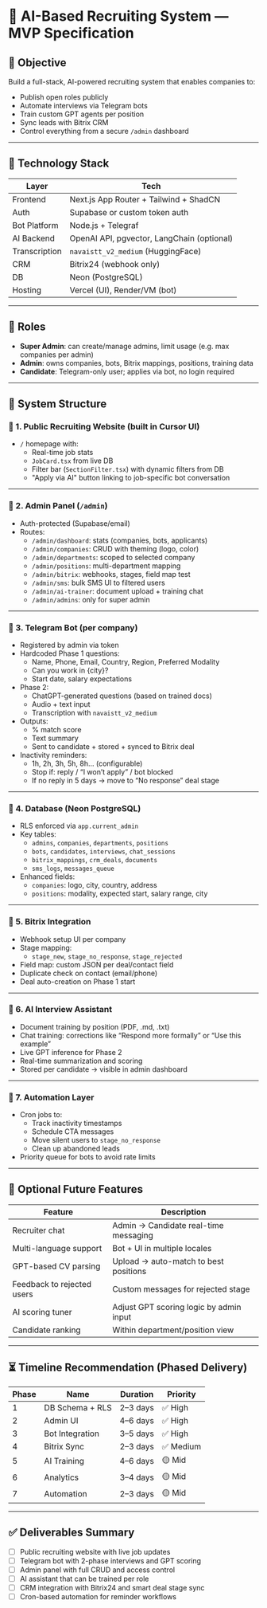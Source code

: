 
# 🧠 AI-Based Recruiting System — MVP Specification

## 🎯 Objective
Build a full-stack, AI-powered recruiting system that enables companies to:
- Publish open roles publicly
- Automate interviews via Telegram bots
- Train custom GPT agents per position
- Sync leads with Bitrix CRM
- Control everything from a secure `/admin` dashboard

---

## 🧱 Technology Stack

| Layer        | Tech                          |
|--------------|-------------------------------|
| Frontend     | Next.js App Router + Tailwind + ShadCN |
| Auth         | Supabase or custom token auth |
| Bot Platform | Node.js + Telegraf            |
| AI Backend   | OpenAI API, pgvector, LangChain (optional) |
| Transcription| `navaistt_v2_medium` (HuggingFace) |
| CRM          | Bitrix24 (webhook only)       |
| DB           | Neon (PostgreSQL)             |
| Hosting      | Vercel (UI), Render/VM (bot)  |

---

## 🔐 Roles

- **Super Admin**: can create/manage admins, limit usage (e.g. max companies per admin)
- **Admin**: owns companies, bots, Bitrix mappings, positions, training data
- **Candidate**: Telegram-only user; applies via bot, no login required

---

## 📁 System Structure

### 🔹 1. Public Recruiting Website (built in Cursor UI)
- `/` homepage with:
  - Real-time job stats
  - `JobCard.tsx` from live DB
  - Filter bar (`SectionFilter.tsx`) with dynamic filters from DB
  - "Apply via AI" button linking to job-specific bot conversation

---

### 🔹 2. Admin Panel (`/admin`)
- Auth-protected (Supabase/email)
- Routes:
  - `/admin/dashboard`: stats (companies, bots, applicants)
  - `/admin/companies`: CRUD with theming (logo, color)
  - `/admin/departments`: scoped to selected company
  - `/admin/positions`: multi-department mapping
  - `/admin/bitrix`: webhooks, stages, field map test
  - `/admin/sms`: bulk SMS UI to filtered users
  - `/admin/ai-trainer`: document upload + training chat
  - `/admin/admins`: only for super admin

---

### 🔹 3. Telegram Bot (per company)
- Registered by admin via token
- Hardcoded Phase 1 questions:
  - Name, Phone, Email, Country, Region, Preferred Modality
  - Can you work in {city}?
  - Start date, salary expectations
- Phase 2:
  - ChatGPT-generated questions (based on trained docs)
  - Audio + text input
  - Transcription with `navaistt_v2_medium`
- Outputs:
  - % match score
  - Text summary
  - Sent to candidate + stored + synced to Bitrix deal
- Inactivity reminders:
  - 1h, 2h, 3h, 5h, 8h... (configurable)
  - Stop if: reply / “I won’t apply” / bot blocked
  - If no reply in 5 days → move to “No response” deal stage

---

### 🔹 4. Database (Neon PostgreSQL)
- RLS enforced via `app.current_admin`
- Key tables:
  - `admins`, `companies`, `departments`, `positions`
  - `bots`, `candidates`, `interviews`, `chat_sessions`
  - `bitrix_mappings`, `crm_deals`, `documents`
  - `sms_logs`, `messages_queue`
- Enhanced fields:
  - `companies`: logo, city, country, address
  - `positions`: modality, expected start, salary range, city

---

### 🔹 5. Bitrix Integration
- Webhook setup UI per company
- Stage mapping:
  - `stage_new`, `stage_no_response`, `stage_rejected`
- Field map: custom JSON per deal/contact field
- Duplicate check on contact (email/phone)
- Deal auto-creation on Phase 1 start

---

### 🔹 6. AI Interview Assistant
- Document training by position (PDF, .md, .txt)
- Chat training: corrections like “Respond more formally” or “Use this example”
- Live GPT inference for Phase 2
- Real-time summarization and scoring
- Stored per candidate → visible in admin dashboard

---

### 🔹 7. Automation Layer
- Cron jobs to:
  - Track inactivity timestamps
  - Schedule CTA messages
  - Move silent users to `stage_no_response`
  - Clean up abandoned leads
- Priority queue for bots to avoid rate limits

---

## 🧪 Optional Future Features

| Feature                        | Description                                       |
|-------------------------------|---------------------------------------------------|
| Recruiter chat                | Admin → Candidate real-time messaging             |
| Multi-language support        | Bot + UI in multiple locales                      |
| GPT-based CV parsing          | Upload → auto-match to best positions             |
| Feedback to rejected users    | Custom messages for rejected stage                |
| AI scoring tuner              | Adjust GPT scoring logic by admin input           |
| Candidate ranking             | Within department/position view                   |

---

## ⏳ Timeline Recommendation (Phased Delivery)

| Phase | Name            | Duration | Priority |
|-------|-----------------|----------|----------|
| 1     | DB Schema + RLS | 2–3 days | ✅ High  |
| 2     | Admin UI        | 4–6 days | ✅ High  |
| 3     | Bot Integration | 3–5 days | ✅ High  |
| 4     | Bitrix Sync     | 2–3 days | ✅ Medium|
| 5     | AI Training     | 4–6 days | 🟡 Mid  |
| 6     | Analytics       | 3–4 days | 🟡 Mid  |
| 7     | Automation      | 2–3 days | 🟡 Mid  |

---

## ✅ Deliverables Summary

- [ ] Public recruiting website with live job updates
- [ ] Telegram bot with 2-phase interviews and GPT scoring
- [ ] Admin panel with full CRUD and access control
- [ ] AI assistant that can be trained per role
- [ ] CRM integration with Bitrix24 and smart deal stage sync
- [ ] Cron-based automation for reminder workflows
